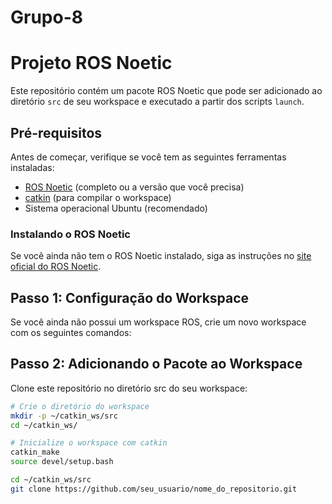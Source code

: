 # Grupo-8
# Projeto ROS Noetic

Este repositório contém um pacote ROS Noetic que pode ser adicionado ao diretório `src` de seu workspace e executado a partir dos scripts `launch`.

## Pré-requisitos

Antes de começar, verifique se você tem as seguintes ferramentas instaladas:

- [ROS Noetic](http://wiki.ros.org/noetic) (completo ou a versão que você precisa)
- [catkin](http://wiki.ros.org/catkin) (para compilar o workspace)
- Sistema operacional Ubuntu (recomendado)

### Instalando o ROS Noetic

Se você ainda não tem o ROS Noetic instalado, siga as instruções no [site oficial do ROS Noetic](http://wiki.ros.org/noetic/Installation/Ubuntu).

## Passo 1: Configuração do Workspace

Se você ainda não possui um workspace ROS, crie um novo workspace com os seguintes comandos:

## Passo 2: Adicionando o Pacote ao Workspace

Clone este repositório no diretório src do seu workspace:
```bash
# Crie o diretório do workspace
mkdir -p ~/catkin_ws/src
cd ~/catkin_ws/

# Inicialize o workspace com catkin
catkin_make
source devel/setup.bash

cd ~/catkin_ws/src
git clone https://github.com/seu_usuario/nome_do_repositorio.git
